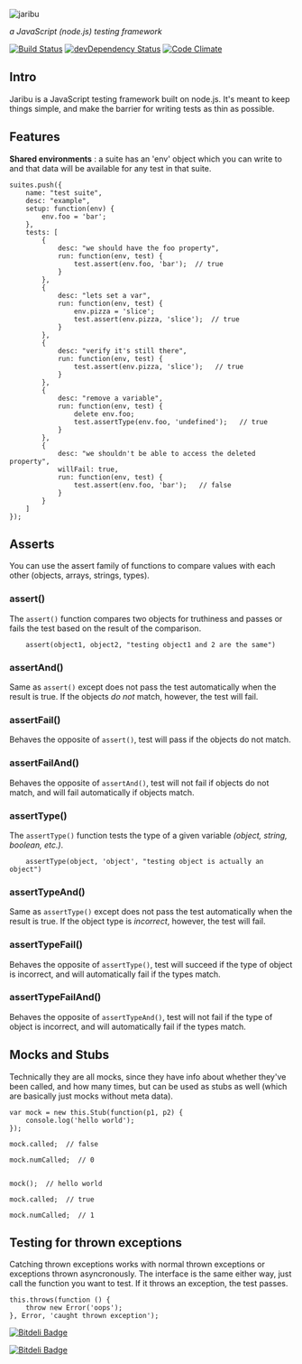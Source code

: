 ![jaribu](https://raw.github.com/silverbucket/jaribu/master/design/jaribu_logo.png)

*a JavaScript (node.js) testing framework*

[![Build Status](https://secure.travis-ci.org/silverbucket/jaribu.png)](http://travis-ci.org/silverbucket/jaribu)
[![devDependency Status](https://david-dm.org/silverbucket/jaribu/dev-status.png)](https://david-dm.org/silverbucket/jaribu#info=devDependencies)
[![Code Climate](https://codeclimate.com/github/silverbucket/jaribu.png)](https://codeclimate.com/github/silverbucket/jaribu)

Intro
-----
Jaribu is a JavaScript testing framework built on node.js. It's meant to keep things simple, and make the barrier for writing tests as thin as possible.

Features
--------

**Shared environments** : a suite has an 'env' object which you can write to and that data will be available for any test in that suite.

	suites.push({
		name: "test suite",
		desc: "example",
		setup: function(env) {
			env.foo = 'bar';
		},
		tests: [
			{
				desc: "we should have the foo property",
				run: function(env, test) {
					test.assert(env.foo, 'bar');  // true
				}
			},
			{
				desc: "lets set a var",
				run: function(env, test) {
					env.pizza = 'slice';
					test.assert(env.pizza, 'slice');  // true
				}
			},
			{
				desc: "verify it's still there",
				run: function(env, test) {
					test.assert(env.pizza, 'slice');   // true
				}
			},
			{
				desc: "remove a variable",
				run: function(env, test) {
					delete env.foo;
					test.assertType(env.foo, 'undefined');   // true
				}
			},
			{
				desc: "we shouldn't be able to access the deleted property",
				willFail: true,
				run: function(env, test) {
					test.assert(env.foo, 'bar');   // false
				}
			}
		]
	});

## Asserts
You can use the assert family of functions to compare values with each other
(objects, arrays, strings, types).

### assert()
The `assert()` function compares two objects for truthiness and passes or fails
the test based on the result of the comparison.

 		assert(object1, object2, "testing object1 and 2 are the same")

### assertAnd()
Same as `assert()` except does not pass the test automatically when the result
is true. If the objects *do not* match, however, the test will fail.

### assertFail()
Behaves the opposite of `assert()`, test will pass if the objects do not match.

### assertFailAnd()
Behaves the opposite of `assertAnd()`, test will not fail if objects do not
match, and will fail automatically if objects match.

### assertType()
The `assertType()` function tests the type of a given variable *(object, string,
boolean, etc.)*.

		assertType(object, 'object', "testing object is actually an object")

### assertTypeAnd()
Same as `assertType()` except does not pass the test automatically when the
result is true. If the object type is *incorrect*, however, the test will fail.

### assertTypeFail()
Behaves the opposite of `assertType()`, test will succeed if the type of
object is incorrect, and will automatically fail if the types match.

### assertTypeFailAnd()
Behaves the opposite of `assertTypeAnd()`, test will not fail if the type of
object is incorrect, and will automatically fail if the types match.

## Mocks and Stubs
Technically they are all mocks, since they have info about whether they've been
called, and how many times, but can be used as stubs as well (which are
basically just mocks without meta data).

	var mock = new this.Stub(function(p1, p2) {
		console.log('hello world');
	});

	mock.called;  // false

	mock.numCalled;  // 0


	mock();  // hello world

	mock.called;  // true

	mock.numCalled;  // 1


## Testing for thrown exceptions
Catching thrown exceptions works with normal thrown exceptions or exceptions
thrown asyncronously. The interface is the same either way, just call the
function you want to test. If it throws an exception, the test passes.

	this.throws(function () {
		throw new Error('oops');
	}, Error, 'caught thrown exception');



[![Bitdeli Badge](https://d2weczhvl823v0.cloudfront.net/silverbucket/jaribu/trend.png)](https://bitdeli.com/free "Bitdeli Badge")



[![Bitdeli Badge](https://d2weczhvl823v0.cloudfront.net/silverbucket/jaribu/trend.png)](https://bitdeli.com/free "Bitdeli Badge")

